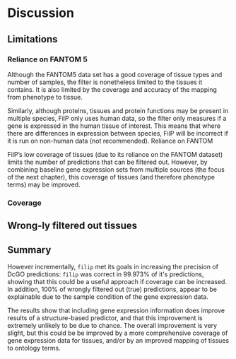 # Discussion
[//]: # (TODO: rewrite - this is out of date. Discuss the ever-changing GO ontology anotations and other issues relating to validation)

## Limitations
### Reliance on FANTOM 5
Although the FANTOM5 data set has a good coverage of tissue types and number of samples, the filter is nonetheless limited to the tissues it contains. 
It is also limited by the coverage and accuracy of the mapping from phenotype to tissue.

Similarly, although proteins, tissues and protein functions may be present in multiple species, FilP only uses human data, so the filter only measures if a gene is expressed in the human tissue of interest. 
This means that where there are differences in expression between species, FilP will be incorrect if it is run on non-human data (not recommended).
 Reliance on FANTOM
 
FilP’s low coverage of tissues (due to its reliance on the FANTOM dataset) limits the number of predictions that can be filtered out. 
However, by combining baseline gene expression sets from multiple sources (the focus of the next chapter), this coverage of tissues (and therefore phenotype terms) may be improved. 

### Coverage

## Wrong-ly filtered out tissues

## Summary
However incrementally, `filip` met its goals in increasing the precision of DcGO predictions: `filip` was correct in 99.973% of it's predictions, showing that this could be a useful approach if coverage can be increased.
In addition, 100% of wrongly filtered out (true) predictions, appear to be explainable due to the sample condition of the gene expression data.

The results show that including gene expression information does improve results of a structure-based predictor, and that this improvement is extremely unlikely to be due to chance.
The overall improvement is very slight, but this could be be improved by a more comprehensive coverage of gene expression data for tissues, and/or by an improved mapping of tissues to ontology terms.
